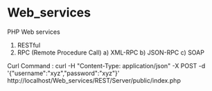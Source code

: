 # Web_services

PHP Web services
1) RESTful
2) RPC (Remote Procedure Call)
	a) XML-RPC
	b) JSON-RPC
	c) SOAP
	

Curl Command :  curl -H "Content-Type: application/json" -X POST -d '{"username":"xyz","password":"xyz"}' http://localhost/Web_services/REST/Server/public/index.php


